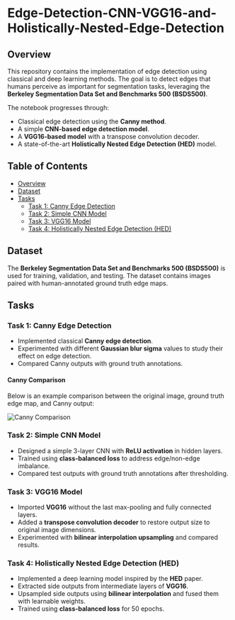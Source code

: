 # Edge-Detection-CNN-VGG16-and-Holistically-Nested-Edge-Detection

## Overview
This repository contains the implementation of edge detection using classical and deep learning methods. The goal is to detect edges that humans perceive as important for segmentation tasks, leveraging the **Berkeley Segmentation Data Set and Benchmarks 500 (BSDS500)**.

The notebook progresses through:

- Classical edge detection using the **Canny method**.
- A simple **CNN-based edge detection model**.
- A **VGG16-based model** with a transpose convolution decoder.
- A state-of-the-art **Holistically Nested Edge Detection (HED)** model.

## Table of Contents

- [Overview](#overview)
- [Dataset](#dataset)
- [Tasks](#tasks)
  - [Task 1: Canny Edge Detection](#task-1-canny-edge-detection)
  - [Task 2: Simple CNN Model](#task-2-simple-cnn-model)
  - [Task 3: VGG16 Model](#task-3-vgg16-model)
  - [Task 4: Holistically Nested Edge Detection (HED)](#task-4-holistically-nested-edge-detection-hed)

## Dataset
The **Berkeley Segmentation Data Set and Benchmarks 500 (BSDS500)** is used for training, validation, and testing. The dataset contains images paired with human-annotated ground truth edge maps.

## Tasks

### Task 1: Canny Edge Detection
- Implemented classical **Canny edge detection**.
- Experimented with different **Gaussian blur sigma** values to study their effect on edge detection.
- Compared Canny outputs with ground truth annotations.

#### Canny Comparison
Below is an example comparison between the original image, ground truth edge map, and Canny output:

![Canny Comparison](canny_comparision.jpg)

### Task 2: Simple CNN Model
- Designed a simple 3-layer CNN with **ReLU activation** in hidden layers.
- Trained using **class-balanced loss** to address edge/non-edge imbalance.
- Compared test outputs with ground truth annotations after thresholding.

### Task 3: VGG16 Model
- Imported **VGG16** without the last max-pooling and fully connected layers.
- Added a **transpose convolution decoder** to restore output size to original image dimensions.
- Experimented with **bilinear interpolation upsampling** and compared results.

### Task 4: Holistically Nested Edge Detection (HED)
- Implemented a deep learning model inspired by the **HED** paper.
- Extracted side outputs from intermediate layers of **VGG16**.
- Upsampled side outputs using **bilinear interpolation** and fused them with learnable weights.
- Trained using **class-balanced loss** for 50 epochs.

